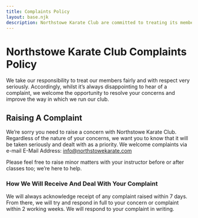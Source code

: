```yaml
---
title: Complaints Policy
layout: base.njk
description: Northstowe Karate Club are committed to treating its members fairly and addressing complaints swiftly
---
```

# Northstowe Karate Club Complaints Policy

We take our responsibility to treat our members fairly and with 
respect very seriously. Accordingly, whilst it’s always disappointing to 
hear of a complaint, we welcome the opportunity to resolve your 
concerns and improve the way in which we run our club.  

## Raising A Complaint 

We’re sorry you need to raise a concern with Northstowe Karate Club. Regardless of the nature of your concerns, we 
want you to know that it will be taken seriously and dealt with as a priority. We welcome complaints via e-mail
E-Mail Address: info@northstowekarate.com

Please feel free to raise minor matters with your instructor before or after classes too; we’re here to help. 
### How We Will Receive And Deal With Your Complaint 
We will always acknowledge receipt of any complaint raised within 7 days. From there, we will try and 
respond in full to your concern or complaint within 2 working weeks. We will respond to your complaint in writing. 
